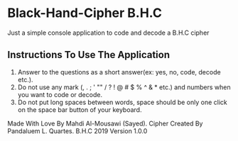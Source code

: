 # Black-Hand-Cipher B.H.C
Just a simple console application to code and decode a B.H.C cipher

## Instructions To Use The Application
1. Answer to the questions as a short answer(ex: yes, no, code, decode etc.).
2. Do not use any mark (, . ; ' "" / ? ! @ # $ % ^ & * etc.) and numbers when you want to code or decode.
3. Do not put long spaces between words, space should be only one click on the space bar button of your keyboard.

Made With Love By Mahdi Al-Mousawi (Sayed).
Cipher Created By Pandaluem L. Quartes.
B.H.C 2019
Version 1.0.0
